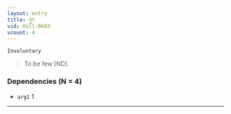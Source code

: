 ```yaml
---
layout: entry
title: ཉུང་
vid: Hill:0603
vcount: 4
---
```

`Involuntary` 
> To be few [ND]\.

### Dependencies (N = 4)
* `arg1` 1

---

